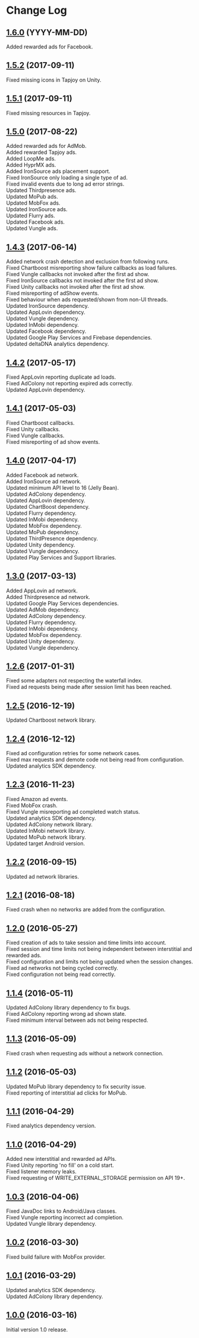 # Change Log

## [1.6.0](https://github.com/deltaDNA/android-smartads-sdk/releases/tag/1.6.0) (YYYY-MM-DD)
Added rewarded ads for Facebook.  

## [1.5.2](https://github.com/deltaDNA/android-smartads-sdk/releases/tag/1.5.2) (2017-09-11)
Fixed missing icons in Tapjoy on Unity.  

## [1.5.1](https://github.com/deltaDNA/android-smartads-sdk/releases/tag/1.5.1) (2017-09-11)
Fixed missing resources in Tapjoy.  

## [1.5.0](https://github.com/deltaDNA/android-smartads-sdk/releases/tag/1.5.0) (2017-08-22)
Added rewarded ads for AdMob.  
Added rewarded Tapjoy ads.  
Added LoopMe ads.  
Added HyprMX ads.  
Added IronSource ads placement support.  
Fixed IronSource only loading a single type of ad.  
Fixed invalid events due to long ad error strings.  
Updated Thirdpresence ads.  
Updated MoPub ads.  
Updated MobFox ads.  
Updated IronSource ads.  
Updated Flurry ads.  
Updated Facebook ads.  
Updated Vungle ads.  

## [1.4.3](https://github.com/deltaDNA/android-smartads-sdk/releases/tag/1.4.3) (2017-06-14)
Added network crash detection and exclusion from following runs.  
Fixed Chartboost misreporting show failure callbacks as load failures.  
Fixed Vungle callbacks not invoked after the first ad show.  
Fixed IronSource callbacks not invoked after the first ad show.  
Fixed Unity callbacks not invoked after the first ad show.  
Fixed misreporting of adShow events.  
Fixed behaviour when ads requested/shown from non-UI threads.  
Updated IronSource dependency.  
Updated AppLovin dependency.  
Updated Vungle dependency.  
Updated InMobi dependency.  
Updated Facebook dependency.  
Updated Google Play Services and Firebase dependencies.  
Updated deltaDNA analytics dependency.  

## [1.4.2](https://github.com/deltaDNA/android-smartads-sdk/releases/tag/1.4.2) (2017-05-17)
Fixed AppLovin reporting duplicate ad loads.  
Fixed AdColony not reporting expired ads correctly.  
Updated AppLovin dependency.  

## [1.4.1](https://github.com/deltaDNA/android-smartads-sdk/releases/tag/1.4.1) (2017-05-03)
Fixed Chartboost callbacks.  
Fixed Unity callbacks.  
Fixed Vungle callbacks.  
Fixed misreporting of ad show events.  

## [1.4.0](https://github.com/deltaDNA/android-smartads-sdk/releases/tag/1.4.0) (2017-04-17)
Added Facebook ad network.  
Added IronSource ad network.  
Updated minimum API level to 16 (Jelly Bean).  
Updated AdColony dependency.  
Updated AppLovin dependency.  
Updated ChartBoost dependency.  
Updated Flurry dependency.  
Updated InMobi dependency.  
Updated MobFox dependency.  
Updated MoPub dependency.  
Updated ThirdPresence dependency.  
Updated Unity dependency.  
Updated Vungle dependency.  
Updated Play Services and Support libraries.  

## [1.3.0](https://github.com/deltaDNA/android-smartads-sdk/releases/tag/1.3.0) (2017-03-13)
Added AppLovin ad network.  
Added Thirdpresence ad network.  
Updated Google Play Services dependencies.  
Updated AdMob dependency.  
Updated AdColony dependency.  
Updated Flurry dependency.  
Updated InMobi dependency.  
Updated MobFox dependency.  
Updated Unity dependency.  
Updated Vungle dependency.  

## [1.2.6](https://github.com/deltaDNA/android-smartads-sdk/releases/tag/1.2.6) (2017-01-31)
Fixed some adapters not respecting the waterfall index.  
Fixed ad requests being made after session limit has been reached.  

## [1.2.5](https://github.com/deltaDNA/android-smartads-sdk/releases/tag/1.2.5) (2016-12-19)
Updated Chartboost network library.  

## [1.2.4](https://github.com/deltaDNA/android-smartads-sdk/releases/tag/1.2.4) (2016-12-12)
Fixed ad configuration retries for some network cases.  
Fixed max requests and demote code not being read from configuration.  
Updated analytics SDK dependency.  

## [1.2.3](https://github.com/deltaDNA/android-smartads-sdk/releases/tag/1.2.3) (2016-11-23)
Fixed Amazon ad events.  
Fixed MobFox crash.  
Fixed Vungle misreporting ad completed watch status.  
Updated analytics SDK dependency.  
Updated AdColony network library.  
Updated InMobi network library.  
Updated MoPub network library.  
Updated target Android version.  

## [1.2.2](https://github.com/deltaDNA/android-smartads-sdk/releases/tag/1.2.2) (2016-09-15)
Updated ad network libraries.  

## [1.2.1](https://github.com/deltaDNA/android-smartads-sdk/releases/tag/1.2.1) (2016-08-18)
Fixed crash when no networks are added from the configuration.  

## [1.2.0](https://github.com/deltaDNA/android-smartads-sdk/releases/tag/1.2.0) (2016-05-27)
Fixed creation of ads to take session and time limits into account.  
Fixed session and time limits not being independent between interstitial and rewarded ads.  
Fixed configuration and limits not being updated when the session changes.  
Fixed ad networks not being cycled correctly.  
Fixed configuration not being read correctly.  

## [1.1.4](https://github.com/deltaDNA/android-smartads-sdk/releases/tag/1.1.4) (2016-05-11)
Updated AdColony library dependency to fix bugs.  
Fixed AdColony reporting wrong ad shown state.  
Fixed minimum interval between ads not being respected.

## [1.1.3](https://github.com/deltaDNA/android-smartads-sdk/releases/tag/1.1.3) (2016-05-09)
Fixed crash when requesting ads without a network connection.

## [1.1.2](https://github.com/deltaDNA/android-smartads-sdk/releases/tag/1.1.2) (2016-05-03)
Updated MoPub library dependency to fix security issue.  
Fixed reporting of interstitial ad clicks for MoPub.

## [1.1.1](https://github.com/deltaDNA/android-smartads-sdk/releases/tag/1.1.1) (2016-04-29)
Fixed analytics dependency version.

## [1.1.0](https://github.com/deltaDNA/android-smartads-sdk/releases/tag/1.1.0) (2016-04-29)
Added new interstitial and rewarded ad APIs.  
Fixed Unity reporting 'no fill' on a cold start.  
Fixed listener memory leaks.  
Fixed requesting of WRITE_EXTERNAL_STORAGE permission on API 19+.

## [1.0.3](https://github.com/deltaDNA/android-smartads-sdk/releases/tag/1.0.3) (2016-04-06)
Fixed JavaDoc links to Android/Java classes.  
Fixed Vungle reporting incorrect ad completion.  
Updated Vungle library dependency.

## [1.0.2](https://github.com/deltaDNA/android-smartads-sdk/releases/tag/1.0.2) (2016-03-30)
Fixed build failure with MobFox provider.

## [1.0.1](https://github.com/deltaDNA/android-smartads-sdk/releases/tag/1.0.1) (2016-03-29)
Updated analytics SDK dependency.  
Updated AdColony library dependency.

## [1.0.0](https://github.com/deltaDNA/android-smartads-sdk/releases/tag/1.0.0) (2016-03-16)
Initial version 1.0 release.
